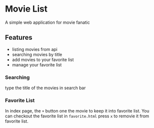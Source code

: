 # Movie List
A simple web application for movie fanatic

## Features
- listing movies from api
- searching movies by title
- add movies to your favorite list
- manage your favorite list

### Searching
type the title of the movies in search bar
### Favorite List
In index page, the `+` button one the movie to keep it into favorite list.
You can checkout the favorite list in `favorite.html` press `x` to removie it from favorite list.
